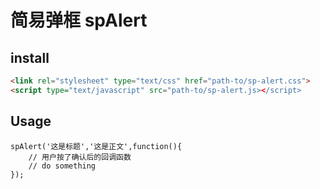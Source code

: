 # 简易弹框 spAlert
## install
```html
<link rel="stylesheet" type="text/css" href="path-to/sp-alert.css">
<script type="text/javascript" src="path-to/sp-alert.js></script>
```

## Usage
```javascirpt
spAlert('这是标题','这是正文',function(){
    // 用户按了确认后的回调函数
    // do something
});
```
